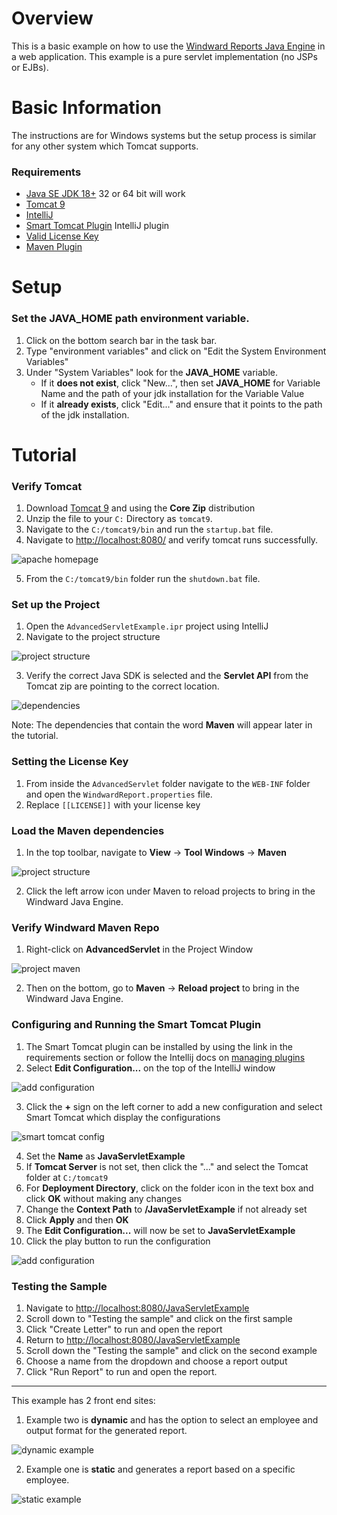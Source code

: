 # Overview
This is a basic example on how to use the [Windward Reports Java Engine](https://www.windwardstudios.com/version/version-downloads) in a web application. This example is a pure servlet implementation (no JSPs or EJBs).

# Basic Information
The instructions are for Windows systems but the setup process is similar for any other system which Tomcat supports.

### Requirements
- [Java SE JDK 18+](https://www.oracle.com/java/technologies/downloads/) 32 or 64 bit will work
- [Tomcat 9](https://tomcat.apache.org/download-90.cgi)
- [IntelliJ](https://www.jetbrains.com/idea/)
- [Smart Tomcat Plugin](https://plugins.jetbrains.com/plugin/9492-smart-tomcat) IntelliJ plugin
- [Valid License Key](https://www.windwardstudios.com/trial/download)
- [Maven Plugin]() 

# Setup

### Set the **JAVA_HOME** path environment variable.
1. Click on the bottom search bar in the task bar.
2. Type "environment variables" and click on "Edit the System Environment Variables"
3. Under "System Variables" look for the **JAVA_HOME** variable.
    - If it **does not exist**, click "New...", then set **JAVA_HOME** for Variable Name and the path of your jdk installation for the Variable Value
    - If it **already exists**, click "Edit..." and ensure that it points to the path of the jdk installation.

# Tutorial

### Verify Tomcat 
1. Download [Tomcat 9](https://tomcat.apache.org/download-90.cgi) and using the __Core Zip__ distribution
2. Unzip the file to your `C:` Directory as `tomcat9`.
3. Navigate to the `C:/tomcat9/bin` and run the `startup.bat` file.
4. Navigate to [http://localhost:8080/](http://localhost:8080/) and verify tomcat runs successfully.

![apache homepage](./readme_images/apache_home_screen.JPG)

5. From the `C:/tomcat9/bin` folder run the `shutdown.bat` file.

### Set up the Project
1. Open the `AdvancedServletExample.ipr` project using IntelliJ
2. Navigate to the project structure 

![project structure](./readme_images/project_structure.JPG)

3. Verify the correct Java SDK is selected and the **Servlet API** from the Tomcat zip are pointing to the correct location. 

![dependencies](./readme_images/required_jars.JPG)

Note: The dependencies that contain the word **Maven** will appear later in the tutorial.

### Setting the License Key
1. From inside the `AdvancedServlet` folder navigate to the `WEB-INF` folder and open the `WindwardReport.properties` file.
2. Replace `[[LICENSE]]` with your license key

### Load the Maven dependencies
1. In the top toolbar, navigate to **View** -> **Tool Windows** -> **Maven**

![project structure](./readme_images/maven_toolbar.JPG)

2. Click the left arrow icon under Maven to reload projects to bring in the Windward Java Engine.

### Verify Windward Maven Repo
1. Right-click on **AdvancedServlet** in the Project Window 

![project maven](./readme_images/project_maven.JPG)

2. Then on the bottom, go to **Maven** -> **Reload project** to bring in the Windward Java Engine.

### Configuring and Running the Smart Tomcat Plugin
1. The Smart Tomcat plugin can be installed by using the link in the requirements section or follow the Intellij docs on [managing plugins](https://www.jetbrains.com/help/idea/managing-plugins.html)
2. Select **Edit Configuration...** on the top of the IntelliJ window 

![add configuration](./readme_images/add_configuration.JPG)

3. Click the **+** sign on the left corner to add a new configuration and select Smart Tomcat which display the configurations 

![smart tomcat config](./readme_images/smart_tomcat_config.JPG)

4. Set the **Name** as **JavaServletExample**
5. If **Tomcat Server** is not set, then click the "..." and select the Tomcat folder at `C:/tomcat9`
6. For **Deployment Directory**, click on the folder icon in the text box and click **OK** without making any changes
7. Change the **Context Path** to **/JavaServletExample** if not already set
8. Click **Apply** and then **OK**
9. The **Edit Configuration...** will now be set to **JavaServletExample**
10. Click the play button to run the configuration

![add configuration](./readme_images/add_configuration.JPG)

### Testing the Sample
1. Navigate to [http://localhost:8080/JavaServletExample](http://localhost:8080/JavaServletExample)
2. Scroll down to "Testing the sample" and click on the first sample
3. Click "Create Letter" to run and open the report
4. Return to [http://localhost:8080/JavaServletExample](http://localhost:8080/JavaServletExample)
5. Scroll down the "Testing the sample" and click on the second example
6. Choose a name from the dropdown and choose a report output
7. Click "Run Report" to run and open the report.

---

This example has 2 front end sites:
1. Example two is __dynamic__ and has the option to select an employee and output format for the generated report.

![dynamic example](./readme_images/example_two.JPG)

2. Example one is __static__ and generates a report based on a specific employee.

![static example](./readme_images/example_one.JPG)